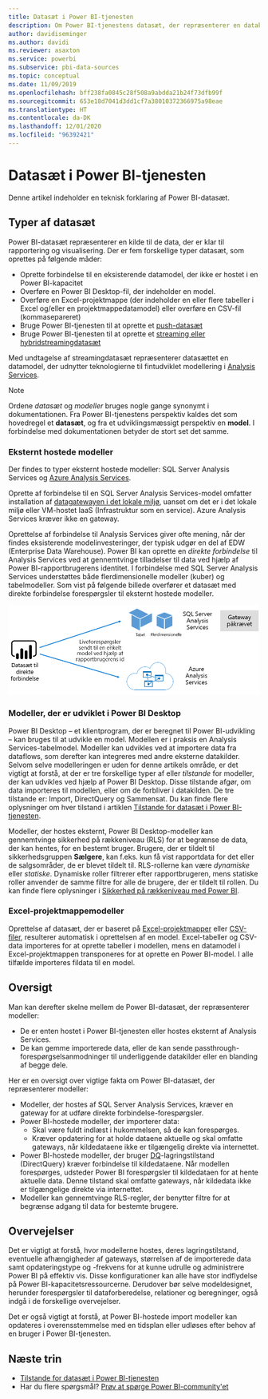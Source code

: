 ```yaml
---
title: Datasæt i Power BI-tjenesten
description: Om Power BI-tjenestens datasæt, der repræsenterer en datakilde, der er klar til rapportering og visualisering.
author: davidiseminger
ms.author: davidi
ms.reviewer: asaxton
ms.service: powerbi
ms.subservice: pbi-data-sources
ms.topic: conceptual
ms.date: 11/09/2019
ms.openlocfilehash: bff238fa0845c28f508a9abdda21b24f73dfb99f
ms.sourcegitcommit: 653e18d7041d3dd1cf7a38010372366975a98eae
ms.translationtype: HT
ms.contentlocale: da-DK
ms.lasthandoff: 12/01/2020
ms.locfileid: "96392421"
---
```

# <a name="datasets-in-the-power-bi-service"></a>Datasæt i Power BI-tjenesten

Denne artikel indeholder en teknisk forklaring af Power BI-datasæt.

## <a name="dataset-types"></a>Typer af datasæt

Power BI-datasæt repræsenterer en kilde til de data, der er klar til rapportering og visualisering. Der er fem forskellige typer datasæt, som oprettes på følgende måder:

- Oprette forbindelse til en eksisterende datamodel, der ikke er hostet i en Power BI-kapacitet
- Overføre en Power BI Desktop-fil, der indeholder en model.
- Overføre en Excel-projektmappe (der indeholder en eller flere tabeller i Excel og/eller en projektmappedatamodel) eller overføre en CSV-fil (kommasepareret)
- Bruge Power BI-tjenesten til at oprette et [push-datasæt](../developer/automation/walkthrough-push-data.md)
- Bruge Power BI-tjenesten til at oprette et [streaming eller hybridstreamingdatasæt](service-real-time-streaming.md)

Med undtagelse af streamingdatasæt repræsenterer datasættet en datamodel, der udnytter teknologierne til fintudviklet modellering i [Analysis Services](/analysis-services/analysis-services-overview).

> [!NOTE]
> Ordene _datasæt_ og _modeller_ bruges nogle gange synonymt i dokumentationen. Fra Power BI-tjenestens perspektiv kaldes det som hovedregel et **datasæt**, og fra et udviklingsmæssigt perspektiv en **model**. I forbindelse med dokumentationen betyder de stort set det samme.

### <a name="external-hosted-models"></a>Eksternt hostede modeller

Der findes to typer eksternt hostede modeller: SQL Server Analysis Services og [Azure Analysis Services](/azure/analysis-services/analysis-services-overview).

Oprette af forbindelse til en SQL Server Analysis Services-model omfatter installation af [datagatewayen i det lokale miljø](service-gateway-onprem.md), uanset om det er i det lokale miljø eller VM-hostet IaaS (Infrastruktur som en service). Azure Analysis Services kræver ikke en gateway.

Oprettelse af forbindelse til Analysis Services giver ofte mening, når der findes eksisterende modelinvesteringer, der typisk udgør en del af EDW (Enterprise Data Warehouse). Power BI kan oprette en _direkte forbindelse_ til Analysis Services ved at gennemtvinge tilladelser til data ved hjælp af Power BI-rapportbrugerens identitet. I forbindelse med SQL Server Analysis Services understøttes både flerdimensionelle modeller (kuber) og tabelmodeller. Som vist på følgende billede overfører et datasæt med direkte forbindelse forespørgsler til eksternt hostede modeller.

![Et datasæt med direkte forbindelse sender forespørgsler til en eksternt hostet model](media/service-datasets-understand/live-connection-dataset.png)

### <a name="power-bi-desktop-developed-models"></a>Modeller, der er udviklet i Power BI Desktop

Power BI Desktop – et klientprogram, der er beregnet til Power BI-udvikling – kan bruges til at udvikle en model. Modellen er i praksis en Analysis Services-tabelmodel. Modeller kan udvikles ved at importere data fra dataflows, som derefter kan integreres med andre eksterne datakilder. Selvom selve modelleringen er uden for denne artikels område, er det vigtigt at forstå, at der er tre forskellige typer af eller _tilstande_ for modeller, der kan udvikles ved hjælp af Power BI Desktop. Disse tilstande afgør, om data importeres til modellen, eller om de forbliver i datakilden. De tre tilstande er: Import, DirectQuery og Sammensat. Du kan finde flere oplysninger om hver tilstand i artiklen [Tilstande for datasæt i Power BI-tjenesten](service-dataset-modes-understand.md).

Modeller, der hostes eksternt, Power BI Desktop-modeller kan gennemtvinge sikkerhed på rækkeniveau (RLS) for at begrænse de data, der kan hentes, for en bestemt bruger. Brugere, der er tildelt til sikkerhedsgruppen **Sælgere**, kan f.eks. kun få vist rapportdata for det eller de salgsområder, de er blevet tildelt til. RLS-rollerne kan være _dynamiske_ eller _statiske_. Dynamiske roller filtrerer efter rapportbrugeren, mens statiske roller anvender de samme filtre for alle de brugere, der er tildelt til rollen. Du kan finde flere oplysninger i [Sikkerhed på rækkeniveau med Power BI](../admin/service-admin-rls.md).

### <a name="excel-workbook-models"></a>Excel-projektmappemodeller

Oprettelse af datasæt, der er baseret på [Excel-projektmapper](service-excel-workbook-files.md) eller [CSV-filer](service-comma-separated-value-files.md), resulterer automatisk i oprettelsen af en model. Excel-tabeller og CSV-data importeres for at oprette tabeller i modellen, mens en datamodel i Excel-projektmappen transponeres for at oprette en Power BI-model. I alle tilfælde importeres fildata til en model.

## <a name="summary"></a>Oversigt

Man kan derefter skelne mellem de Power BI-datasæt, der repræsenterer modeller:

- De er enten hostet i Power BI-tjenesten eller hostes eksternt af Analysis Services.
- De kan gemme importerede data, eller de kan sende passthrough-forespørgselsanmodninger til underliggende datakilder eller en blanding af begge dele.

Her er en oversigt over vigtige fakta om Power BI-datasæt, der repræsenterer modeller:

- Modeller, der hostes af SQL Server Analysis Services, kræver en gateway for at udføre direkte forbindelse-forespørgsler.
- Power BI-hostede modeller, der importerer data:
  - Skal være fuldt indlæst i hukommelsen, så de kan forespørges.
  - Kræver opdatering for at holde dataene aktuelle og skal omfatte gateways, når kildedataene ikke er tilgængelig direkte via internettet.
- Power BI-hostede modeller, der bruger [DQ](desktop-directquery-about.md)-lagringstilstand (DirectQuery) kræver forbindelse til kildedataene. Når modellen forespørges, udsteder Power BI forespørgsler til kildedataen for at hente aktuelle data. Denne tilstand skal omfatte gateways, når kildedata ikke er tilgængelige direkte via internettet.
- Modeller kan gennemtvinge RLS-regler, der benytter filtre for at begrænse adgang til data for bestemte brugere.

## <a name="considerations"></a>Overvejelser

Det er vigtigt at forstå, hvor modellerne hostes, deres lagringstilstand, eventuelle afhængigheder af gateways, størrelsen af de importerede data samt opdateringstype og -frekvens for at kunne udrulle og administrere Power BI på effektiv vis. Disse konfigurationer kan alle have stor indflydelse på Power BI-kapacitetsressourcerne. Derudover bør selve modeldesignet, herunder forespørgsler til dataforberedelse, relationer og beregninger, også indgå i de forskellige overvejelser.

Det er også vigtigt at forstå, at Power BI-hostede import modeller kan opdateres i overensstemmelse med en tidsplan eller udløses efter behov af en bruger i Power BI-tjenesten.

## <a name="next-steps"></a>Næste trin

- [Tilstande for datasæt i Power BI-tjenesten](service-dataset-modes-understand.md)
- Har du flere spørgsmål? [Prøv at spørge Power BI-community'et](https://community.powerbi.com/)
